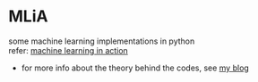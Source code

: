 # MLiA
some machine learning implementations in python  
refer: [machine learning in action](http://www.amazon.com/Machine-Learning-Action-Peter-Harrington/dp/1617290181/ref=sr_1_1?s=books&ie=UTF8&qid=1463470227&sr=1-1&keywords=machine+learning+in+action)

 - for more info about the theory behind the codes, see [my blog](http://xxuan.me/categories/book-notes/)
